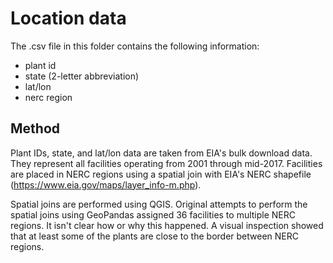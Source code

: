 # Location data
The .csv file in this folder contains the following information:

- plant id
- state (2-letter abbreviation)
- lat/lon
- nerc region

## Method
Plant IDs, state, and lat/lon data are taken from EIA's bulk download data. They represent all facilities operating from 2001 through mid-2017. Facilities are placed in NERC regions using a spatial join with EIA's NERC shapefile (https://www.eia.gov/maps/layer_info-m.php).

Spatial joins are performed using QGIS. Original attempts to perform the spatial joins using GeoPandas assigned 36 facilities to multiple NERC regions. It isn't clear how or why this happened. A visual inspection showed that at least some of the plants are close to the border between NERC regions.